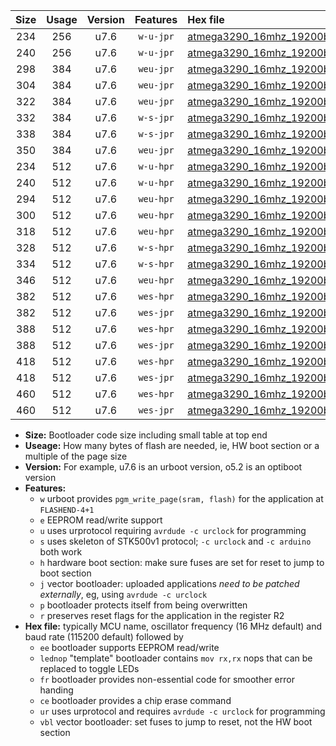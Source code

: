 |Size|Usage|Version|Features|Hex file|
|:-:|:-:|:-:|:-:|:--|
|234|256|u7.6|`w-u-jpr`|[atmega3290_16mhz_19200bps_ur_vbl.hex](https://raw.githubusercontent.com/stefanrueger/urboot/main/atmega3290_16mhz_19200bps_ur_vbl.hex)|
|240|256|u7.6|`w-u-jpr`|[atmega3290_16mhz_19200bps_lednop_ur_vbl.hex](https://raw.githubusercontent.com/stefanrueger/urboot/main/atmega3290_16mhz_19200bps_lednop_ur_vbl.hex)|
|298|384|u7.6|`weu-jpr`|[atmega3290_16mhz_19200bps_ee_ur_vbl.hex](https://raw.githubusercontent.com/stefanrueger/urboot/main/atmega3290_16mhz_19200bps_ee_ur_vbl.hex)|
|304|384|u7.6|`weu-jpr`|[atmega3290_16mhz_19200bps_ee_lednop_ur_vbl.hex](https://raw.githubusercontent.com/stefanrueger/urboot/main/atmega3290_16mhz_19200bps_ee_lednop_ur_vbl.hex)|
|322|384|u7.6|`weu-jpr`|[atmega3290_16mhz_19200bps_ee_lednop_fr_ur_vbl.hex](https://raw.githubusercontent.com/stefanrueger/urboot/main/atmega3290_16mhz_19200bps_ee_lednop_fr_ur_vbl.hex)|
|332|384|u7.6|`w-s-jpr`|[atmega3290_16mhz_19200bps_vbl.hex](https://raw.githubusercontent.com/stefanrueger/urboot/main/atmega3290_16mhz_19200bps_vbl.hex)|
|338|384|u7.6|`w-s-jpr`|[atmega3290_16mhz_19200bps_lednop_vbl.hex](https://raw.githubusercontent.com/stefanrueger/urboot/main/atmega3290_16mhz_19200bps_lednop_vbl.hex)|
|350|384|u7.6|`weu-jpr`|[atmega3290_16mhz_19200bps_ee_lednop_fr_ce_ur_vbl.hex](https://raw.githubusercontent.com/stefanrueger/urboot/main/atmega3290_16mhz_19200bps_ee_lednop_fr_ce_ur_vbl.hex)|
|234|512|u7.6|`w-u-hpr`|[atmega3290_16mhz_19200bps_ur.hex](https://raw.githubusercontent.com/stefanrueger/urboot/main/atmega3290_16mhz_19200bps_ur.hex)|
|240|512|u7.6|`w-u-hpr`|[atmega3290_16mhz_19200bps_lednop_ur.hex](https://raw.githubusercontent.com/stefanrueger/urboot/main/atmega3290_16mhz_19200bps_lednop_ur.hex)|
|294|512|u7.6|`weu-hpr`|[atmega3290_16mhz_19200bps_ee_ur.hex](https://raw.githubusercontent.com/stefanrueger/urboot/main/atmega3290_16mhz_19200bps_ee_ur.hex)|
|300|512|u7.6|`weu-hpr`|[atmega3290_16mhz_19200bps_ee_lednop_ur.hex](https://raw.githubusercontent.com/stefanrueger/urboot/main/atmega3290_16mhz_19200bps_ee_lednop_ur.hex)|
|318|512|u7.6|`weu-hpr`|[atmega3290_16mhz_19200bps_ee_lednop_fr_ur.hex](https://raw.githubusercontent.com/stefanrueger/urboot/main/atmega3290_16mhz_19200bps_ee_lednop_fr_ur.hex)|
|328|512|u7.6|`w-s-hpr`|[atmega3290_16mhz_19200bps.hex](https://raw.githubusercontent.com/stefanrueger/urboot/main/atmega3290_16mhz_19200bps.hex)|
|334|512|u7.6|`w-s-hpr`|[atmega3290_16mhz_19200bps_lednop.hex](https://raw.githubusercontent.com/stefanrueger/urboot/main/atmega3290_16mhz_19200bps_lednop.hex)|
|346|512|u7.6|`weu-hpr`|[atmega3290_16mhz_19200bps_ee_lednop_fr_ce_ur.hex](https://raw.githubusercontent.com/stefanrueger/urboot/main/atmega3290_16mhz_19200bps_ee_lednop_fr_ce_ur.hex)|
|382|512|u7.6|`wes-hpr`|[atmega3290_16mhz_19200bps_ee.hex](https://raw.githubusercontent.com/stefanrueger/urboot/main/atmega3290_16mhz_19200bps_ee.hex)|
|382|512|u7.6|`wes-jpr`|[atmega3290_16mhz_19200bps_ee_vbl.hex](https://raw.githubusercontent.com/stefanrueger/urboot/main/atmega3290_16mhz_19200bps_ee_vbl.hex)|
|388|512|u7.6|`wes-hpr`|[atmega3290_16mhz_19200bps_ee_lednop.hex](https://raw.githubusercontent.com/stefanrueger/urboot/main/atmega3290_16mhz_19200bps_ee_lednop.hex)|
|388|512|u7.6|`wes-jpr`|[atmega3290_16mhz_19200bps_ee_lednop_vbl.hex](https://raw.githubusercontent.com/stefanrueger/urboot/main/atmega3290_16mhz_19200bps_ee_lednop_vbl.hex)|
|418|512|u7.6|`wes-hpr`|[atmega3290_16mhz_19200bps_ee_lednop_fr.hex](https://raw.githubusercontent.com/stefanrueger/urboot/main/atmega3290_16mhz_19200bps_ee_lednop_fr.hex)|
|418|512|u7.6|`wes-jpr`|[atmega3290_16mhz_19200bps_ee_lednop_fr_vbl.hex](https://raw.githubusercontent.com/stefanrueger/urboot/main/atmega3290_16mhz_19200bps_ee_lednop_fr_vbl.hex)|
|460|512|u7.6|`wes-hpr`|[atmega3290_16mhz_19200bps_ee_lednop_fr_ce.hex](https://raw.githubusercontent.com/stefanrueger/urboot/main/atmega3290_16mhz_19200bps_ee_lednop_fr_ce.hex)|
|460|512|u7.6|`wes-jpr`|[atmega3290_16mhz_19200bps_ee_lednop_fr_ce_vbl.hex](https://raw.githubusercontent.com/stefanrueger/urboot/main/atmega3290_16mhz_19200bps_ee_lednop_fr_ce_vbl.hex)|

- **Size:** Bootloader code size including small table at top end
- **Useage:** How many bytes of flash are needed, ie, HW boot section or a multiple of the page size
- **Version:** For example, u7.6 is an urboot version, o5.2 is an optiboot version
- **Features:**
  + `w` urboot provides `pgm_write_page(sram, flash)` for the application at `FLASHEND-4+1`
  + `e` EEPROM read/write support
  + `u` uses urprotocol requiring `avrdude -c urclock` for programming
  + `s` uses skeleton of STK500v1 protocol; `-c urclock` and `-c arduino` both work
  + `h` hardware boot section: make sure fuses are set for reset to jump to boot section
  + `j` vector bootloader: uploaded applications *need to be patched externally*, eg, using `avrdude -c urclock`
  + `p` bootloader protects itself from being overwritten
  + `r` preserves reset flags for the application in the register R2
- **Hex file:** typically MCU name, oscillator frequency (16 MHz default) and baud rate (115200 default) followed by
  + `ee` bootloader supports EEPROM read/write
  + `lednop` "template" bootloader contains `mov rx,rx` nops that can be replaced to toggle LEDs
  + `fr` bootloader provides non-essential code for smoother error handing
  + `ce` bootloader provides a chip erase command
  + `ur` uses urprotocol and requires `avrdude -c urclock` for programming
  + `vbl` vector bootloader: set fuses to jump to reset, not the HW boot section

